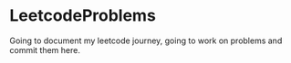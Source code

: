 # LeetcodeProblems
Going to document my leetcode journey, going to work on problems and commit them here.
